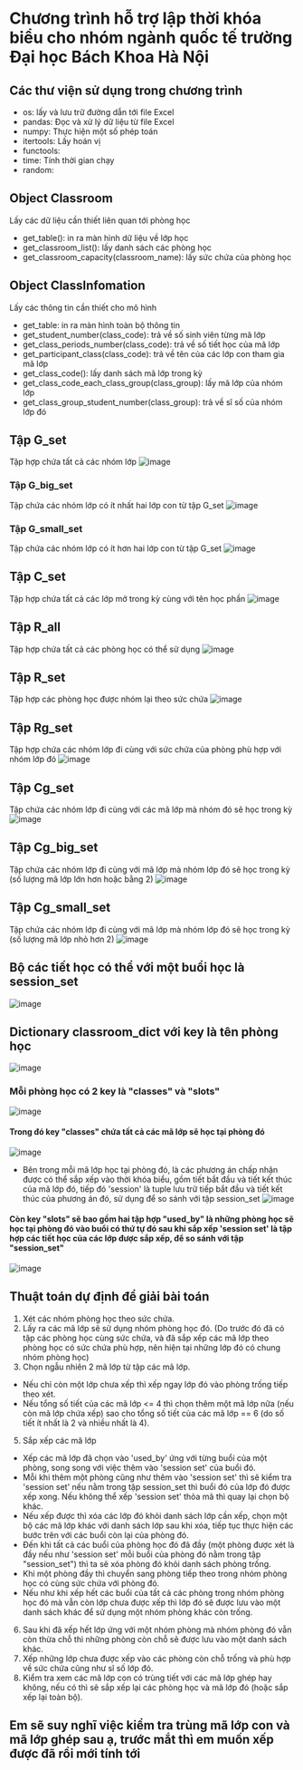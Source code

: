 # Chương trình hỗ trợ lập thời khóa biểu cho nhóm ngành quốc tế trường Đại học Bách Khoa Hà Nội

## Các thư viện sử dụng trong chương trình
- os: lấy và lưu trữ đường dẫn tới file Excel 
- pandas: Đọc và xử lý dữ liệu từ file Excel
- numpy: Thực hiện một số phép toán 
- itertools: Lấy hoán vị
- functools: 
- time: Tính thời gian chạy 
- random:
## Object Classroom
Lấy các dữ liệu cần thiết liên quan tới phòng học 
- get_table(): in ra màn hình dữ liệu về lớp học 
- get_classroom_list(): lấy danh sách các phòng học 
- get_classroom_capacity(classroom_name): lấy sức chứa của phòng học 
## Object ClassInfomation 
Lấy các thông tin cần thiết cho mô hình 
- get_table: in ra màn hình toàn bộ thông tin 
- get_student_number(class_code): trả về số sinh viên từng mã lớp 
- get_class_periods_number(class_code): trả về số tiết học của mã lớp 
- get_participant_class(class_code): trả về tên của các lớp con tham gia mã lớp 
- get_class_code(): lấy danh sách mã lớp trong kỳ 
- get_class_code_each_class_group(class_group): lấy mã lớp của nhóm lớp 
- get_class_group_student_number(class_group): trả về sĩ số của nhóm lớp đó 

## Tập G_set 
Tập hợp chứa tất cả các nhóm lớp 
![image](https://user-images.githubusercontent.com/93395558/174724666-4c764629-cfcb-489b-89b3-1c7175b45925.png)

### Tập G_big_set
Tập chứa các nhóm lớp có ít nhất hai lớp con từ tập G_set
![image](https://user-images.githubusercontent.com/93395558/174724933-fe5ca561-1fc8-4751-b45f-3c36613b4478.png)
### Tập G_small_set
Tập chứa các nhóm lớp có ít hơn hai lớp con từ tập G_set
![image](https://user-images.githubusercontent.com/93395558/174725014-d25be0fd-4316-4458-8f5c-b55a73512715.png)

## Tập C_set
Tập hợp chứa tất cả các lớp mở trong kỳ cùng với tên học phần 
![image](https://user-images.githubusercontent.com/93395558/174725178-11104224-42b5-49f3-95b5-938e0121d931.png)

## Tập R_all
Tập hợp chứa tất cả các phòng học có thể sử dụng 
![image](https://user-images.githubusercontent.com/93395558/174725283-e66b02a4-b4dd-4bfa-b820-b5899413a869.png)

## Tập R_set
Tập hợp các phòng học được nhóm lại theo sức chứa 
![image](https://user-images.githubusercontent.com/93395558/174725377-b8df9909-a2ff-4f8e-9432-0fc7ac3e9686.png)

## Tập Rg_set
Tập hợp chứa các nhóm lớp đi cùng với sức chứa của phòng phù hợp với nhóm lớp đó
![image](https://user-images.githubusercontent.com/93395558/174725497-4c585330-f4c3-47ac-888a-fe27be5edeee.png)

## Tập Cg_set
Tập chứa các nhóm lớp đi cùng với các mã lớp mà nhóm đó sẽ học trong kỳ 
![image](https://user-images.githubusercontent.com/93395558/174725644-3877b20e-d003-4e7c-a8f7-781ffe74a35f.png)

## Tập Cg_big_set 
Tập chứa các nhóm lớp đi cùng với mã lớp mà nhóm lớp đó sẽ học trong kỳ (số lượng mã lớp lớn hơn hoặc bằng 2)
![image](https://user-images.githubusercontent.com/93395558/174736056-95b1ca26-b0d9-47c4-b217-43c5e3286837.png)

## Tập Cg_small_set 
Tập chứa các nhóm lớp đi cùng với mã lớp mà nhóm lớp đó sẽ học trong kỳ (số lượng mã lớp nhỏ hơn 2)
![image](https://user-images.githubusercontent.com/93395558/174736097-104114e4-fe3e-4bfa-9e0a-c47b48cca549.png)

## Bộ các tiết học có thể với một buổi học là session_set 
![image](https://user-images.githubusercontent.com/93395558/174736405-a6202e1d-b390-4a1e-963b-bb94edf7afa8.png)

## Dictionary classroom_dict với key là tên phòng học 
![image](https://user-images.githubusercontent.com/93395558/174736675-bd8f11f6-3abd-4740-893f-86b6417c59d3.png)
### Mỗi phòng học có 2 key là "classes" và "slots"
![image](https://user-images.githubusercontent.com/93395558/174736846-02eb71fb-0811-4b1f-9558-f9ade4721197.png)
#### Trong đó key "classes" chứa tất cả các mã lớp sẽ học tại phòng đó
![image](https://user-images.githubusercontent.com/93395558/174736946-2212959f-a3a0-43c7-8f2b-d385150d7927.png)
- Bên trong mỗi mã lớp học tại phòng đó, là các phương án chấp nhận được có thể sắp xếp vào thời khóa biểu, gồm tiết bắt đầu và tiết kết thúc của mã lớp đó, tiếp đó 'session' là tuple lưu trữ tiếp bắt đầu và tiết kết thúc của phương án đó, sử dụng để so sánh với tập session_set
![image](https://user-images.githubusercontent.com/93395558/174737348-441aa760-a419-4aba-b887-2ba15da56736.png)
#### Còn key "slots" sẽ bao gồm hai tập hợp "used_by" là những phòng học sẽ học tại phòng đó vào buổi có thứ tự đó sau khi sắp xếp 'session set' là tập hợp các tiết học của các lớp được sắp xếp, để so sánh với tập "session_set" 
![image](https://user-images.githubusercontent.com/93395558/174737750-52ad1730-1514-493d-b702-2d58fdde8ece.png)

## Thuật toán dự định để giải bài toán 
1. Xét các nhóm phòng học theo sức chứa.
2. Lấy ra các mã lớp sẽ sử dụng nhóm phòng học đó. (Do trước đó đã có tập các phòng học cùng sức chứa, và đã sắp xếp các mã lớp theo phòng học có sức chứa phù hợp, nên hiện tại những lớp đó có chung nhóm phòng học)
3. Chọn ngẫu nhiên 2 mã lớp từ tập các mã lớp.
-  Nếu chỉ còn một lớp chưa xếp thì xếp ngay lớp đó vào phòng trống tiếp theo xét.
-  Nếu tổng số tiết của các mã lớp <= 4 thì chọn thêm một mã lớp nữa (nếu còn mã lớp chứa xếp) sao cho tổng số tiết của các mã lớp == 6 (do số tiết ít nhất là 2 và nhiều nhất là 4).
5. Sắp xếp các mã lớp 
-  Xếp các mã lớp đã chọn vào 'used_by' ứng với từng buổi của một phòng, song song với việc thêm vào 'session set' của buổi đó.
-  Mỗi khi thêm một phòng cũng như thêm vào 'session set' thì sẽ kiểm tra 'session set' nếu nằm trong tập session_set thì buổi đó của lớp đó được xếp xong. Nếu không thể xếp 'session set' thỏa mã thì quay lại chọn bộ khác.
-  Nếu xếp được thì xóa các lớp đó khỏi danh sách lớp cần xếp, chọn một bộ các mã lớp khác với danh sách lớp sau khi xóa, tiếp tục thực hiện các bước trên với các buổi còn lại của phòng đó.
-  Đến khi tất cả các buổi của phòng học đó đã đầy (một phòng được xét là đầy nếu như 'session set' mỗi buổi của phòng đó nằm trong tập "session_set") thì ta sẽ xóa phòng đó khỏi danh sách phòng trống.
-  Khi một phòng đầy thì chuyển sang phòng tiếp theo trong nhóm phòng học có cùng sức chứa với phòng đó.
-  Nếu như khi xếp hết các buổi của tất cả các phòng trong nhóm phòng học đó mà vẫn còn lớp chưa được xếp thì lớp đó sẽ được lưu vào một danh sách khác để sử dụng một nhóm phòng khác còn trống.
6. Sau khi đã xếp hết lớp ứng với một nhóm phòng mà nhóm phòng đó vẫn còn thừa chỗ thì những phòng còn chỗ sẽ được lưu vào một danh sách khác.
7. Xếp những lớp chưa được xếp vào các phòng còn chỗ trống và phù hợp về sức chứa cũng như sĩ số lớp đó.
8. Kiểm tra xem các mã lớp con có trùng tiết với các mã lớp ghép hay không, nếu có thì sẽ sắp xếp lại các phòng học và mã lớp đó (hoặc sắp xếp lại toàn bộ).
## Em sẽ suy nghĩ việc kiểm tra trùng mã lớp con và mã lớp ghép sau ạ, trước mắt thì em muốn xếp được đã rồi mới tính tới

